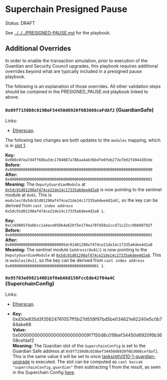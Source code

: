 # Superchain Presigned Pause

Status: DRAFT

See [../../../PRESIGNED-PAUSE.md](../../../PRESIGNED-PAUSE.md) for the playbook.

## Additional Overrides

In order to enable the transaction simulation, prior to execution of the Guardian and Security
Council upgrades, this playbook requires additional overrides beyond what are typically included in
a presigned pause playbook.

The following is an explanation of those overrides. All other validation steps should be contained
in the PRESIGNED_PAUSE.md playbook linked to above.

### `0x09f7150D8c019BeF34450d6920f6B3608ceFdAf2` (GuardianSafe)

Links:
- [Etherscan](https://etherscan.io/address/0x09f7150D8c019BeF34450d6920f6B3608ceFdAf2).

The following two changes are both updates to the `modules` mapping, which is in [slot 1](https://github.com/safe-global/safe-contracts/blob/v1.3.0/contracts/examples/libraries/GnosisSafeStorage.sol#L10).

**Key:** `0x980c07ea7d4ff68ba3dc1784087a786aa4ab36b4fe0feb273e7b92f4944383de` <br/>
**Before:** `0x0000000000000000000000000000000000000000000000000000000000000000` <br/>
**After:** `0x0000000000000000000000000000000000000000000000000000000000000001` <br/>
**Meaning:** The `DeputyGuardianModule` at [`0x5dc91d01290af474ce21de14c17335a6dee4d2a8`](https://etherscan.io/address/0x5dc91d01290af474ce21de14c17335a6dee4d2a8) is now pointing to the sentinel module at `0x01`.
  This is `modules[0x5dc91d01290af474ce21de14c17335a6dee4d2a8]`, so the key can be
    derived from `cast index address 0x5dc91d01290af474ce21de14c17335a6dee4d2a8 1`.

**Key:** `0xcc69885fda6bcc1a4ace058b4a62bf5e179ea78fd58a1ccd71c22cc9b688792f` <br/>
**Before:** `0x0000000000000000000000000000000000000000000000000000000000000001` <br/>
**After:** `0x0000000000000000000000005dc91d01290af474ce21de14c17335a6dee4d2a8` <br/>
**Meaning:** The sentinel module (`address(0x01)`) is now pointing to the `DeputyGuardianModule` at [`0x5dc91d01290af474ce21de14c17335a6dee4d2a8`](https://etherscan.io/address/0x95703e0982140D16f8ebA6d158FccEde42f04a4C).
  This is `modules[0x1]`, so the key can be
    derived from `cast index address 0x0000000000000000000000000000000000000001 1`.

### `0x95703e0982140D16f8ebA6d158FccEde42f04a4C` (SuperchainConfig)

Links:
- [Etherscan](https://etherscan.io/address/0x95703e0982140D16f8ebA6d158FccEde42f04a4C).

- **Key:** 0xd30e835d3f35624761057ff5b27d558f97bd5be034621e62240e5c0b784abe68 <br/>
  **Value:** 0x00000000000000000000000009f7150d8c019bef34450d6920f6b3608cefdaf2 <br/>
  **Meaning:** The Guardian slot of the `SuperchainConfig` is set to the Guardian Safe address at `0x9f7150d8c019bef34450d6920f6b3608cefdaf2`.
     This is the same value it will be set to once [tasks/eth/010-1-guardian-upgrade](../010-1-guardian-upgrade/README.md) is executed. The slot can be computed as `cast keccak "superchainConfig.guardian"` then subtracting 1 from the result, as seen in the Superchain Config [here](https://github.com/ethereum-optimism/optimism/blob/op-contracts/v1.5.0-rc.1/packages/contracts-bedrock/src/L1/SuperchainConfig.sol#L23).

